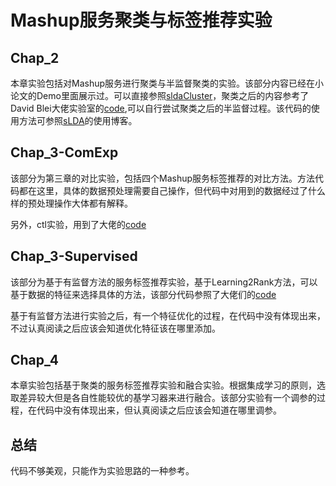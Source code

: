 # Mashup服务聚类与标签推荐实验

## Chap_2
本章实验包括对Mashup服务进行聚类与半监督聚类的实验。该部分内容已经在小论文的Demo里面展示过。可以直接参照[sldaCluster](https://github.com/liuyangzy/sldaCluster.git)，聚类之后的内容参考了David Blei大佬实验室的[code](https://www.cs.princeton.edu/~blei/topicmodeling.html ),可以自行尝试聚类之后的半监督过程。该代码的使用方法可参照[sLDA](https://blog.csdn.net/houmou/article/details/49532673)的使用博客。

## Chap_3-ComExp
该部分为第三章的对比实验，包括四个Mashup服务标签推荐的对比方法。方法代码都在这里，具体的数据预处理需要自己操作，但代码中对用到的数据经过了什么样的预处理操作大体都有解释。

另外，ctl实验，用到了大佬的[code](https://github.com/shuangyinli/CTL.git)

## Chap_3-Supervised
该部分为基于有监督方法的服务标签推荐实验，基于Learning2Rank方法，可以基于数据的特征来选择具体的方法，该部分代码参照了大佬们的[code](https://github.com/ChenglongChen/tensorflow-LTR.git)

基于有监督方法进行实验之后，有一个特征优化的过程，在代码中没有体现出来，不过认真阅读之后应该会知道优化特征该在哪里添加。

## Chap_4
本章实验包括基于聚类的服务标签推荐实验和融合实验。根据集成学习的原则，选取差异较大但是各自性能较优的基学习器来进行融合。该部分实验有一个调参的过程，在代码中没有体现出来，但认真阅读之后应该会知道在哪里调参。

## 总结
代码不够美观，只能作为实验思路的一种参考。


